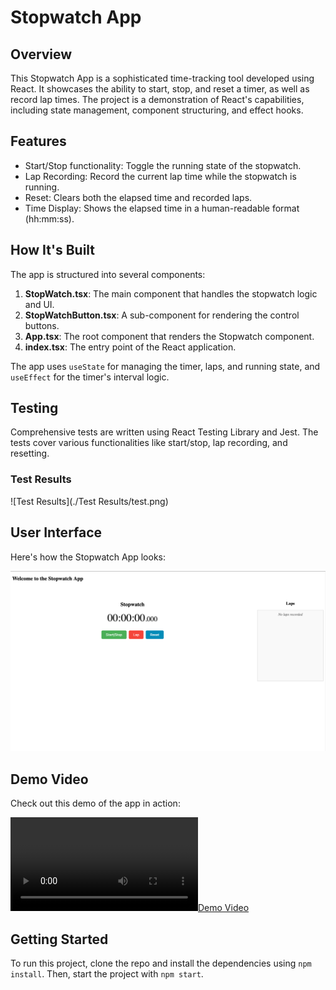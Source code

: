 # Stopwatch App

## Overview
This Stopwatch App is a sophisticated time-tracking tool developed using React. It showcases the ability to start, stop, and reset a timer, as well as record lap times. The project is a demonstration of React's capabilities, including state management, component structuring, and effect hooks.

## Features
- Start/Stop functionality: Toggle the running state of the stopwatch.
- Lap Recording: Record the current lap time while the stopwatch is running.
- Reset: Clears both the elapsed time and recorded laps.
- Time Display: Shows the elapsed time in a human-readable format (hh:mm:ss).

## How It's Built
The app is structured into several components:

1. **StopWatch.tsx**: The main component that handles the stopwatch logic and UI.
2. **StopWatchButton.tsx**: A sub-component for rendering the control buttons.
3. **App.tsx**: The root component that renders the Stopwatch component.
4. **index.tsx**: The entry point of the React application.

The app uses `useState` for managing the timer, laps, and running state, and `useEffect` for the timer's interval logic.

## Testing
Comprehensive tests are written using React Testing Library and Jest. The tests cover various functionalities like start/stop, lap recording, and resetting.

### Test Results
![Test Results](./Test Results/test.png)

## User Interface
Here's how the Stopwatch App looks:

![Stopwatch Interface](./images/stopwatchInterface.png)

## Demo Video
Check out this demo of the app in action:

[![Demo Video](./src/video_demo/demo.mp4)](./src/video_demo/demo.mp4)

## Getting Started
To run this project, clone the repo and install the dependencies using `npm install`. Then, start the project with `npm start`.